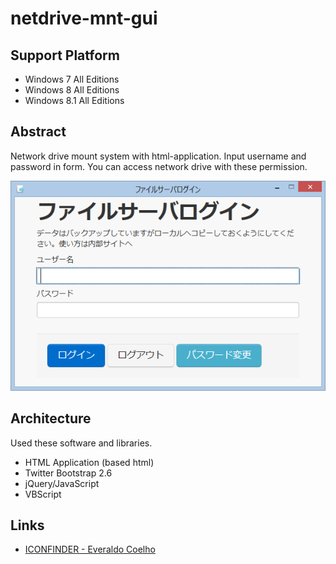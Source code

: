 # netdrive-mnt-gui

## Support Platform

- Windows 7 All Editions
- Windows 8 All Editions
- Windows 8.1 All Editions

## Abstract

Network drive mount system with html-application. 
Input username and password in form. You can access network drive with these permission.

![screen](https://raw.githubusercontent.com/tomoyk/netdrive-mnt-gui/master/scr_image.png)

## Architecture

Used these software and libraries.

- HTML Application (based html)
- Twitter Bootstrap 2.6
- jQuery/JavaScript
- VBScript

## Links

- [ICONFINDER - Everaldo Coelho](https://www.iconfinder.com/icons/15512/copy_documents_duplicate_files_note_papers_icon#size=16)
